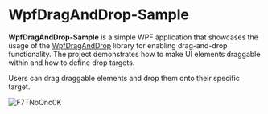 # WpfDragAndDrop-Sample

**WpfDragAndDrop-Sample** is a simple WPF application that showcases the usage of the [WpfDragAndDrop](https://github.com/VoxCodice/WpfDragAndDrop) library for enabling drag-and-drop functionality. The project demonstrates how to make UI elements draggable within and how to define drop targets.

Users can drag draggable elements and drop them onto their specific target.

![F7TNoQnc0K](https://github.com/VoxCodice/WpfDragAndDrop-Sample/assets/33215225/69cc7f6b-f3cc-4a27-912e-d7d8ab328a70)
